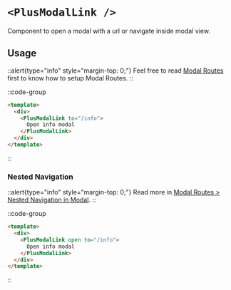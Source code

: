 # `<PlusModalLink />`

Component to open a modal with a url or navigate inside modal view.

## Usage

::alert{type="info" style="margin-top: 0;"}
Feel free to read [Modal Routes](/routing/modal-routes) first to know how to setup Modal Routes.
::

::code-group
```html [pages/index.vue]
<template>
  <div>
    <PlusModalLink to="/info">
      Open info modal
    </PlusModalLink>
  </div>
</template>
```
::

### Nested Navigation

::alert{type="info" style="margin-top: 0;"}
Read more in [Modal Routes > Nested Navigation in Modal](/routing/modal-routes#nested-navigation-in-modal).
::

::code-group
```html [pages/@foo/index.vue]
<template>
  <div>
    <PlusModalLink open to="/info">
      Open info modal
    </PlusModalLink>
  </div>
</template>
```
::
